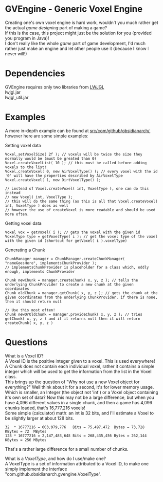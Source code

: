 GVEngine - Generic Voxel Engine
====
  

Creating one's own voxel engine is hard work, wouldn't you much rather get the actual _game designing_ part of making a game?  
If this is the case, this project might just be the solution for you (provided you program in Java)!  
I don't really like the whole _game_ part of game development, I'd much rather just make an engine and let other people use it (because I know I never will!)  
  

Dependencies
====

GVEngine requires only two libraries from [LWJGL](http://www.lwjgl.org/)  
lwjgl.jar  
lwjgl_util.jar  
  

Examples
====

A more in-depth example can be found at [src/com/github/obsidianarch/](https://github.com/Obsidianarch/gvengine/tree/master/src/com/github/obsidianarch), however here are some simple examples:  

Setting voxel data  
````
Voxel.setVoxelSize( 2f ); // voxels will be twice the size they normally would be (must be greated than 0)
Voxel.createVoxelList( 10 ); // this must be called before adding voxels to the list!
Voxel.createVoxel( 0, new AirVoxelType() ); // every voxel with the id '0' will have the properties described by AirVoxelType
Voxel.createVoxel( 1, new DirtVoxelType() );

// instead of Voxel.createVoxel( int, VoxelType ), one can do this instead
// new Voxel( int, VoxelType );
// this will do the same thing (as this is all that Voxel.createVoxel( int, VoxelType ) does as well
// however the use of createVoxel is more readable and should be used more often.
````
  
Getting voxel data  
````
Voxel vox = getVoxel( i ); // gets the voxel with the given id
VoxelType type = getVoxelType( i ); // get the voxel type of the voxel with the given id (shortcut for getVoxel( i ).voxelType)
````  

Generating a Chunk  
````
ChunkManager manager = ChunkManager.createChunkManager( "nameGoesHere", implementsChunkProvider );
// implementsChunkProvider is placeholder for a class which, oddly enough, implements ChunkProvider

Chunk newChunk = manager.createChunk( x, y, z ); // tells the underlying ChunkProvider to create a new chunk at the given coordinates
Chunk oldChunk = manager.getChunk( x, y, z ); // gets the chunk at the given coordinates from the underlying ChunkProvider, if there is none, then it should return null

// Use this most often!
Chunk newOrOldChunk = manager.provideChunk( x, y, z ); // tries getChunk( x, y, z ) and if it returns null then it will return createChunk( x, y, z )
````  
  
Questions
====

What is a Voxel ID?  
A Voxel ID is the positive integer given to a voxel. This is used everywhere! A Chunk does not contain each individual voxel, rather it contains a simple integer which will be used to get the information from the list in the Voxel class.  
This brings up the question of "Why not use a new Voxel object for everything?" Well think about it for a second, it's for lower memory usage.  Which is smaller, an Integer (the object not 'int') or a Voxel object containing it's own set of data? Now this may not be a large difference, but when you have 4,096 different values in a single chunk, and then a game has 4,096 chunks loaded, that's 16,777,216 voxels!  
Some simple (calculator) math:  an int is 32 bits, and I'll estimate a Voxel to be slightly larger at about 128 bits.  
````
32  * 16777216 = 603,979,776   Bits = 75,497,472  Bytes = 73,728  KBytes = 72  MBytes  
128 * 16777216 = 2,147,483,648 Bits = 268,435,456 Bytes = 262,144 KBytes = 256 MBytes  
````
That's a rather large difference for a small number of chunks.

What is a _VoxelType_, and how do I use/make one?  
A VoxelType is a set of information attributed to a Voxel ID, to make one simply implement the interface "com.github.obsidianarch.gvengine.VoxelType".  
























